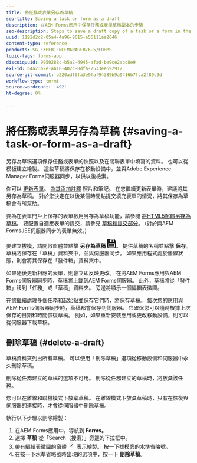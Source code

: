 ```yaml
---
title: 將任務或表單另存為草稿
seo-title: Saving a task or form as a draft
description: 在AEM Forms應用中保存任務或表單草稿副本的步驟
seo-description: Steps to save a draft copy of a task or a form in the AEM Forms app
uuid: 1192d2c2-05a4-4a96-9015-e56111aa2646
content-type: reference
products: SG_EXPERIENCEMANAGER/6.5/FORMS
topic-tags: forms-app
discoiquuid: 9950288c-b5a2-4945-afad-be9ce2abc8e9
exl-id: b4a23b2e-ab18-402c-8dfa-2533ee692912
source-git-commit: b220adf6fa3e9faf94389b9a9416b7fca2f89d9d
workflow-type: tm+mt
source-wordcount: '492'
ht-degree: 0%

---
```


# 將任務或表單另存為草稿 {#saving-a-task-or-form-as-a-draft}

另存為草稿選項保存任務或表單的快照以及在關聯表單中填寫的資料。 也可以從模板建立繪製。 這些草稿將保存在移動設備中，並與Adobe Experience Manager Forms伺服器同步，以供以後檢索。

你可以 [更新表單](/help/forms/using/working-with-form.md)。 [為其添加註釋](/help/forms/using/add-attachments.md) 照片和筆記。 在您繼續更新表單時，建議將其另存為草稿。 對於您決定在以後某個時間點提交填充表單的情況，將其保存為草稿會有所幫助。

要為在表單門戶上保存的表單啟用另存為草稿功能，請參閱 [將HTML5窗體另存為草稿](/help/forms/using/saving-html5-form-draft.md)。
要配置自適應表單的提交，請參見 [草稿和提交部分](/help/forms/using/draft-submission-component.md)。 (對於與AEM FormsJEE伺服器同步的表單無效。)

要建立拔模，請開啟窗體並點擊 **另存為草稿** ![另存為草稿](assets/save-as-draft.png)。 提供草稿的名稱並點擊 **保存**。 草稿將保存在「草稿」資料夾中，並與伺服器同步。 如果應用程式處於離線狀態，則會將其保存在「發件箱」資料夾中。

如果隨後更新相應的表單，則會立即反映更改。 在將AEM Forms應用與AEM Forms伺服器同步時，草稿將上載到AEM Forms伺服器。 此外，草稿將從「發件箱」移到「任務」或「草稿」資料夾。 旁邊將顯示一個編輯表徵圖。

在您繼續處理多個任務和起始點並保存它們時，將保存草稿。 每次您的應用與AEM Forms伺服器同步時，草稿都會保存到伺服器。 它確保您可以隨時根據上次保存的日期和時間恢復草稿。 例如，如果重新安裝應用或更改移動設備，則可以從伺服器下載草稿。

## 刪除草稿 {#delete-a-draft}

草稿資料夾列出所有草稿。 可以使用「刪除草稿」選項從移動設備和伺服器中永久刪除草稿。

刪除從任務建立的草稿的選項不可用。 刪除從任務建立的草稿時，將放棄該任務。

您可以在離線和聯機模式下放棄草稿。 在離線模式下放棄草稿時，只有在恢復與伺服器的連接時，才會從伺服器中刪除草稿。

執行以下步驟以刪除繪製：

1. 在AEM Forms應用中，導航到 **Forms。**
1. 選擇 **草稿** 從「Search（搜索）」旁邊的下拉框中。
1. 帶有編輯表徵圖的窗體 ![編輯草稿應用](assets/edit-draft-app.png) 表示繪製。 按一下拔模旁的水準省略號。
1. 在按一下水準省略號時出現的選項中，按一下 **刪除草稿**。
